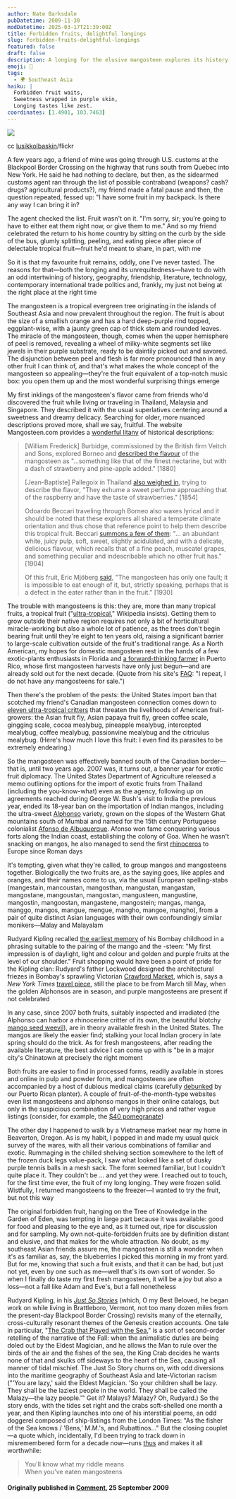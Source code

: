 ```yaml
---
author: Nate Barksdale
pubDatetime: 2009-11-30
modDatetime: 2025-03-17T21:39:00Z
title: Forbidden fruits, delightful longings
slug: forbidden-fruits-delightful-longings
featured: false
draft: false
description: A longing for the elusive mangosteen explores its history and the bittersweet nature of desire.
emoji: 🍈
tags:
  - 🌍 Southeast Asia
haiku: |
  Forbidden fruit waits,  
  Sweetness wrapped in purple skin,  
  Longing tastes like zest.
coordinates: [1.4901, 103.7463]
---
```


[![](@assets/images/mangosteen.jpg)](@assets/images/mangosteen.jpg)

cc [lusikkolbaskin](http://www.flickr.com/photos/noshit-mag/)/flickr

A few years ago, a friend of mine was going through U.S. customs at the Blackpool Border Crossing on the highway that runs south from Quebec into New York. He said he had nothing to declare, but then, as the sidearmed customs agent ran through the list of possible contraband (weapons? cash? drugs? agricultural products?), my friend made a fatal pause and then, the question repeated, fessed up: "I have some fruit in my backpack. Is there any way I can bring it in?

The agent checked the list. Fruit wasn't on it. "I'm sorry, sir; you're going to have to either eat them right now, or give them to me." And so my friend celebrated the return to his home country by sitting on the curb by the side of the bus, glumly splitting, peeling, and eating piece after piece of delectable tropical fruit—fruit he'd meant to share, in part, with me

So it is that my favourite fruit remains, oddly, one I've never tasted. The reasons for that—both the longing and its unrequitedness—have to do with an odd intertwining of history, geography, friendship, literature, technology, contemporary international trade politics and, frankly, my just not being at the right place at the right time

The mangosteen is a tropical evergreen tree originating in the islands of Southeast Asia and now prevalent throughout the region. The fruit is about the size of a smallish orange and has a hard deep-purple rind topped, eggplant-wise, with a jaunty green cap of thick stem and rounded leaves. The miracle of the mangosteen, though, comes when the upper hemisphere of peel is removed, revealing a wheel of milky-white segments set like jewels in their purple substrate, ready to be daintily picked out and savored. The disjunction between peel and flesh is far more pronounced than in any other fruit I can think of, and that's what makes the whole concept of the mangosteen so appealing—they're the fruit equivalent of a top-notch music box: you open them up and the most wonderful surprising things emerge

My first inklings of the mangosteen's flavor came from friends who'd discovered the fruit while living or traveling in Thailand, Malaysia and Singapore. They described it with the usual superlatives centering around a sweetness and dreamy delicacy. Searching for older, more nuanced descriptions proved more, shall we say, fruitful. The website Mangosteen.com provides a [wonderful litany](http://mangosteen.com/historyandfolklore.htm) of historical descriptions:

> [William Frederick] Burbidge, commissioned by the British firm Veitch and Sons, explored Borneo and [described the flavour](http://books.google.com/books?pg=PA311&dq=something%20like%20that%20of%20the%20finest%20nectarine%252C%20but%20with%20a%20dash%20of%20strawberry&ei=8bGqSszqOILyMoKNpZYK&id=0RUrAAAAYAAJ&output=text) of the mangosteen as "...something like that of the finest nectarine, but with a dash of strawberry and pine-apple added." [1880]
>
> [Jean-Baptiste] Pallegoix in Thailand [also weighed in](http://books.google.com/books?id=FGVuAAAAMAAJ&printsec=frontcover&dq=inauthor:%22Jean-Baptiste+Pallegoix%22&as_brr=1&ei=5LOqSrrdKYbEM5u6qaMK#v=onepage&q=%22exhalent%20un%20parfum%2), trying to describe the flavor, "They exhume a sweet perfume approaching that of the raspberry and have the taste of strawberries." [1854]
>
> Odoardo Beccari traveling through Borneo also waxes lyrical and it should be noted that these explorers all shared a temperate climate orientation and thus chose that reference point to help them describe this tropical fruit. Beccari [summons a few of them](http://books.google.com/books?id=ihkPAAAAYAAJ&pg=PA26&dq=%22abundant+white,+juicy+pulp,+soft,+sweet,+slightly+acidulated,%22&ei=3bSqSuWxJIOSNpi46J4K#v=onepage&q=%22abundant%20white%2C%20ju): "... an abundant white, juicy pulp, soft, sweet, slightly acidulated, and with a delicate, delicious flavour, which recalls that of a fine peach, muscatel grapes, and something peculiar and indescribable which no other fruit has." [1904]
>
> Of this fruit, Eric Mjöberg [said](http://books.google.com/books?id=W_pXAAAAMAAJ&q=%22mangosteen+has+only+one+fault%3B+it+is+impossible+to+eat+enough+of+it%22&dq=%22mangosteen+has+only+one+fault%3B+it+is+impossible+to+eat+enough+of+it%22&ei=J7WqSon3FIPCMoXwwJwK), "The mangosteen has only one fault; it is impossible to eat enough of it, but, strictly speaking, perhaps that is a defect in the eater rather than in the fruit." [1930]

The trouble with mangosteens is this: they are, more than many tropical fruits, a tropical fruit ("[ultra-tropical](http://en.wikipedia.org/wiki/Purple_Mangosteen)," Wikipedia insists). Getting them to grow outside their native region requires not only a bit of horticultural miracle-working but also a whole lot of patience, as the trees don't begin bearing fruit until they're eight to ten years old, raising a significant barrier to large-scale cultivation outside of the fruit's traditional range. As a North American, my hopes for domestic mangosteen rest in the hands of a few exotic-plants enthusiasts in Florida and [a forward-thinking farmer](http://mangosteen.com/Theearlyyears.htm) in Puerto Rico, whose first mangosteen harvests have only just begun—and are already sold out for the next decade. (Quote from his site's [FAQ](http://mangosteen.com/ContactandFAQ.htm): "I repeat, I do not have any mangosteens for sale.")

Then there's the problem of the pests: the United States import ban that scotched my friend's Canadian mangosteen connection comes down to [eleven ultra-tropical critters](http://web.archive.org/web/20101016210858/http://www.aphis.usda.gov/newsroom/hot_issues/thai_irradiated_fruit/download/Thailand_6_RMD.doc) that threaten the livelihoods of American fruit-growers: the Asian fruit fly, Asian papaya fruit fly, green coffee scale, gingging scale, cocoa mealybug, pineapple mealybug, intercepted mealybug, coffee mealybug, passionvine mealybug and the citriculus mealybug. (Here's how much I love this fruit: I even find its parasites to be extremely endearing.)

So the mangosteen was effectively banned south of the Canadian border—that is, until two years ago. 2007 was, it turns out, a banner year for exotic fruit diplomacy. The United States Department of Agriculture released a memo outlining options for the import of exotic fruits from Thailand (including the you-know-what) even as the agency, following up on agreements reached during George W. Bush's visit to India the previous year, ended its 18-year ban on the importation of Indian mangos, including the ultra-sweet [Alphonso](http://en.wikipedia.org/wiki/Alphonso_%28mango%29) variety, grown on the slopes of the Western Ghat mountains south of Mumbai and named for the 15th century Portuguese colonialist [Afonso de Albuquerque](http://en.wikipedia.org/wiki/Afonso_de_Albuquerque). Afonso won fame conquering various forts along the Indian coast, establishing the colony of Goa. When he wasn't snacking on mangos, he also managed to send the first [rhinoceros](http://images.google.com/images?q=durer+rhinoceros&oe=utf-8&rls=org.mozilla:en-US:official&client=firefox-a&um=1&ie=UTF-8&ei=QOyrSqq9BIX-tQOooLmFBQ&sa=X&oi=image_result_group&ct=title&resnum=1) to Europe since Roman days

It's tempting, given what they're called, to group mangos and mangosteens together. Biologically the two fruits are, as the saying goes, like apples and oranges, and their names come to us, via the usual European spelling-stabs (mangestain, mancoustan, mangosthan, mangustan, mangastan, mangostane, mangoustan, mangostan, mangusteen, mangustine, mangostin, mangoostan, mangastene, mangostein; mangas, manga, manggo, mangos, mangue, mengue, mangho, mangoe, mangho), from a pair of quite distinct Asian languages with their own confoundingly similar monikers—Malay and Malayalam

Rudyard Kipling recalled [the earliest memory](http://books.google.com/books?id=5jNPsVIcHt4C&dq=kipling+something+of+myself&printsec=frontcover&source=bl&ots=GqKPeTjyxS&sig=Mf2AjvPnrH3ve3VTcSL_DajJegE&hl=en&ei=vvSqSuKHCofKsQOJ56n3BA&sa=X&oi=book_result&ct=result&resnum=4#v=onepage&q=&f=false) of his Bombay childhood in a phrasing suitable to the pairing of the mango and the -steen: "My first impression is of daylight, light and colour and golden and purple fruits at the level of our shoulder." Fruit shopping would have been a point of pride for the Kipling clan: Rudyard's father Lockwood designed the architectural friezes in Bombay's sprawling Victorian [Crawford Market](http://en.wikipedia.org/wiki/Crawford_Market), which is, says a _New York Times_ [travel piece](https://www.google.com/search?q=%22travel%20piece%22%20travel2.nytimes.com), still the place to be from March till May, when the golden Alphonsos are in season, and purple mangosteens are present if not celebrated

In any case, since 2007 both fruits, suitably inspected and irradiated (the Alphonso can harbor a rhinocerine critter of its own, the beautiful blotchy [mango seed weevil](http://images.google.com/images?q=mango%20seed%20weevil&oe=utf-8&rls=org.mozilla:en-US:official&client=firefox-a&um=1&ie=UTF-8&sa=N&hl=en&tab=wihttp://images.google.com/images?q=mango%20seed%20weevil&oe=utf-8&rls=org.mozilla:en-US:official&client=firefox-a&um=1&ie=UTF-8&sa=N&hl=en&tab=wi)), are in theory available fresh in the United States. The mangos are likely the easier find; stalking your local Indian grocery in late spring should do the trick. As for fresh mangosteens, after reading the available literature, the best advice I can come up with is "be in a major city's Chinatown at precisely the right moment

Both fruits are easier to find in processed forms, readily available in stores and online in pulp and powder form, and mangosteens are often accompanied by a host of dubious medical claims (carefully [debunked](http://mangosteen.com/Sciencenonscienceandnonsense.htm) by our Puerto Rican planter). A couple of fruit-of-the-month-type websites even list mangosteens and alphonso mangos in their online catalogs, but only in the suspicious combination of very high prices and rather vague listings (consider, for example, the [$40 pomegranate](http://web.archive.org/web/20111113192316/http://www.1-800-organicfruitofthemonthclub.com:80/pofr.html))

The other day I happened to walk by a Vietnamese market near my home in Beaverton, Oregon. As is my habit, I popped in and made my usual quick survey of the wares, with all their various combinations of familiar and exotic. Rummaging in the chilled shelving section somewhere to the left of the frozen duck legs value-pack, I saw what looked like a set of dusky purple tennis balls in a mesh sack. The form seemed familiar, but I couldn't quite place it. They couldn't be ... and yet they were. I reached out to touch, for the first time ever, the fruit of my long longing. They were frozen solid. Wistfully, I returned mangosteens to the freezer—I wanted to try the fruit, but not this way

The original forbidden fruit, hanging on the Tree of Knowledge in the Garden of Eden, was tempting in large part because it was available: good for food and pleasing to the eye and, as it turned out, ripe for discussion and for sampling. My own not-quite-forbidden fruits are by definition distant and elusive, and that makes for the whole attraction. No doubt, as my southeast Asian friends assure me, the mangosteen is still a wonder when it's as familiar as, say, the blueberries I picked this morning in my front yard. But for me, knowing that such a fruit exists, and that it can be had, but just not yet, even by one such as me—well that's its own sort of wonder. So when I finally do taste my first fresh mangosteen, it will be a joy but also a loss—not a fall like Adam and Eve's, but a fall nonetheless

Rudyard Kipling, in his [_Just So Stories_](http://books.google.com/books?id=mnbkPAAACAAJ) (which, O my Best Beloved, he began work on while living in Brattleboro, Vermont, not too many dozen miles from the present-day Blackpool Border Crossing) revisits many of the eternally, cross-culturally resonant themes of the Genesis creation accounts. One tale in particular, "[The Crab that Played with the Sea](http://www.youtube.com/watch?v=8AwkfA4Y1zk)," is a sort of second-order retelling of the narrative of the Fall: when the animalistic duties are being doled out by the Eldest Magician, and he allows the Man to rule over the birds of the air and the fishes of the sea, the King Crab decides he wants none of that and skulks off sideways to the heart of the Sea, causing all manner of tidal mischief. The Just So Story churns on, with odd diversions into the maritime geography of Southeast Asia and late-Victorian racism ("'You are lazy,' said the Eldest Magician. 'So your children shall be lazy. They shall be the laziest people in the world. They shall be called the Malazy—the lazy people.'" Get it? Malays? Malazy? Oh, Rudyard.) So the story ends, with the tides set right and the crabs soft-shelled one month a year, and then Kipling launches into one of his interstitial poems, an odd doggerel composed of ship-listings from the London Times: "As the fisher of the Sea knows / 'Bens,' M.M.'s, and Rubattinos..." But the closing couplet—a quote which, incidentally, I'd been trying to track down in misremembered form for a decade now—runs [thus](http://books.google.ca/books?id=IbwcYyjVZyIC&pg=PA195&lpg=PA195&dq=You%27ll+know+what+my+riddle+means+When+you%27ve+eaten+mangosteens&source=bl&ots=2s2oINYh_L&sig=RfWUEjaoLRmc3OFycw6wJrYDX5k&hl=en&ei=qJi1SvGeEIiyNu3ktdoO&sa=X&oi=book_result&ct=result&resnum=3#v=onepage&q=You%27ll%20know%20what%20my) and makes it all worthwhile:

> You'll know what my riddle means  
>  When you've eaten mangosteens

#### Originally published in [Comment](), 25 September 2009
